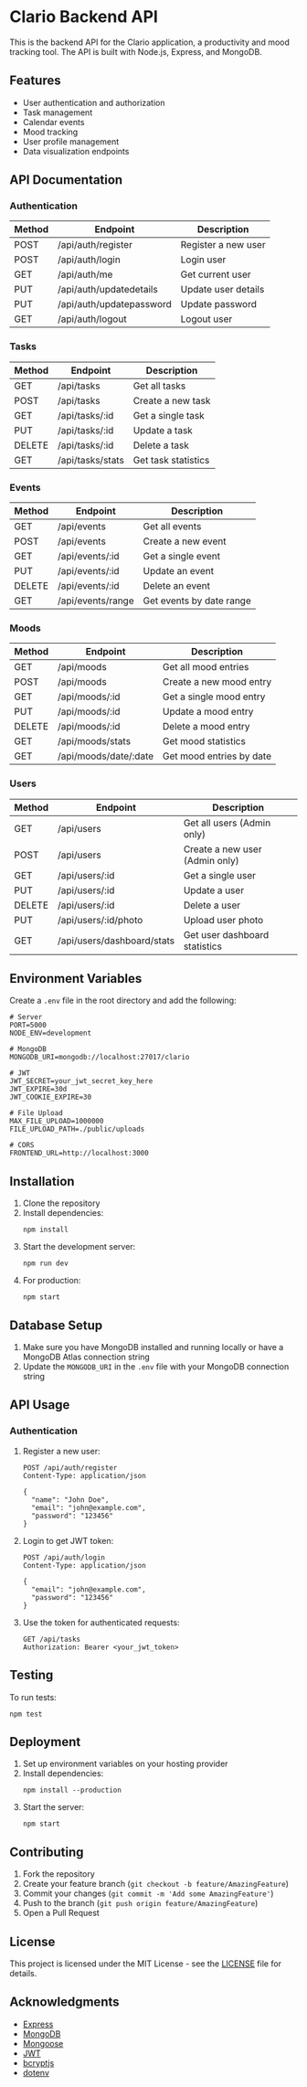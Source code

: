 # Clario Backend API

This is the backend API for the Clario application, a productivity and mood tracking tool. The API is built with Node.js, Express, and MongoDB.

## Features

- User authentication and authorization
- Task management
- Calendar events
- Mood tracking
- User profile management
- Data visualization endpoints

## API Documentation

### Authentication

| Method | Endpoint | Description |
|--------|----------|-------------|
| POST   | /api/auth/register | Register a new user |
| POST   | /api/auth/login | Login user |
| GET    | /api/auth/me | Get current user |
| PUT    | /api/auth/updatedetails | Update user details |
| PUT    | /api/auth/updatepassword | Update password |
| GET    | /api/auth/logout | Logout user |

### Tasks

| Method | Endpoint | Description |
|--------|----------|-------------|
| GET    | /api/tasks | Get all tasks |
| POST   | /api/tasks | Create a new task |
| GET    | /api/tasks/:id | Get a single task |
| PUT    | /api/tasks/:id | Update a task |
| DELETE | /api/tasks/:id | Delete a task |
| GET    | /api/tasks/stats | Get task statistics |

### Events

| Method | Endpoint | Description |
|--------|----------|-------------|
| GET    | /api/events | Get all events |
| POST   | /api/events | Create a new event |
| GET    | /api/events/:id | Get a single event |
| PUT    | /api/events/:id | Update an event |
| DELETE | /api/events/:id | Delete an event |
| GET    | /api/events/range | Get events by date range |

### Moods

| Method | Endpoint | Description |
|--------|----------|-------------|
| GET    | /api/moods | Get all mood entries |
| POST   | /api/moods | Create a new mood entry |
| GET    | /api/moods/:id | Get a single mood entry |
| PUT    | /api/moods/:id | Update a mood entry |
| DELETE | /api/moods/:id | Delete a mood entry |
| GET    | /api/moods/stats | Get mood statistics |
| GET    | /api/moods/date/:date | Get mood entries by date |

### Users

| Method | Endpoint | Description |
|--------|----------|-------------|
| GET    | /api/users | Get all users (Admin only) |
| POST   | /api/users | Create a new user (Admin only) |
| GET    | /api/users/:id | Get a single user |
| PUT    | /api/users/:id | Update a user |
| DELETE | /api/users/:id | Delete a user |
| PUT    | /api/users/:id/photo | Upload user photo |
| GET    | /api/users/dashboard/stats | Get user dashboard statistics |

## Environment Variables

Create a `.env` file in the root directory and add the following:

```
# Server
PORT=5000
NODE_ENV=development

# MongoDB
MONGODB_URI=mongodb://localhost:27017/clario

# JWT
JWT_SECRET=your_jwt_secret_key_here
JWT_EXPIRE=30d
JWT_COOKIE_EXPIRE=30

# File Upload
MAX_FILE_UPLOAD=1000000
FILE_UPLOAD_PATH=./public/uploads

# CORS
FRONTEND_URL=http://localhost:3000
```

## Installation

1. Clone the repository
2. Install dependencies:
   ```
   npm install
   ```
3. Start the development server:
   ```
   npm run dev
   ```
4. For production:
   ```
   npm start
   ```

## Database Setup

1. Make sure you have MongoDB installed and running locally or have a MongoDB Atlas connection string
2. Update the `MONGODB_URI` in the `.env` file with your MongoDB connection string

## API Usage

### Authentication

1. Register a new user:
   ```http
   POST /api/auth/register
   Content-Type: application/json

   {
     "name": "John Doe",
     "email": "john@example.com",
     "password": "123456"
   }
   ```

2. Login to get JWT token:
   ```http
   POST /api/auth/login
   Content-Type: application/json

   {
     "email": "john@example.com",
     "password": "123456"
   }
   ```

3. Use the token for authenticated requests:
   ```http
   GET /api/tasks
   Authorization: Bearer <your_jwt_token>
   ```

## Testing

To run tests:

```
npm test
```

## Deployment

1. Set up environment variables on your hosting provider
2. Install dependencies:
   ```
   npm install --production
   ```
3. Start the server:
   ```
   npm start
   ```

## Contributing

1. Fork the repository
2. Create your feature branch (`git checkout -b feature/AmazingFeature`)
3. Commit your changes (`git commit -m 'Add some AmazingFeature'`)
4. Push to the branch (`git push origin feature/AmazingFeature`)
5. Open a Pull Request

## License

This project is licensed under the MIT License - see the [LICENSE](LICENSE) file for details.

## Acknowledgments

- [Express](https://expressjs.com/)
- [MongoDB](https://www.mongodb.com/)
- [Mongoose](https://mongoosejs.com/)
- [JWT](https://jwt.io/)
- [bcryptjs](https://www.npmjs.com/package/bcryptjs)
- [dotenv](https://www.npmjs.com/package/dotenv)
